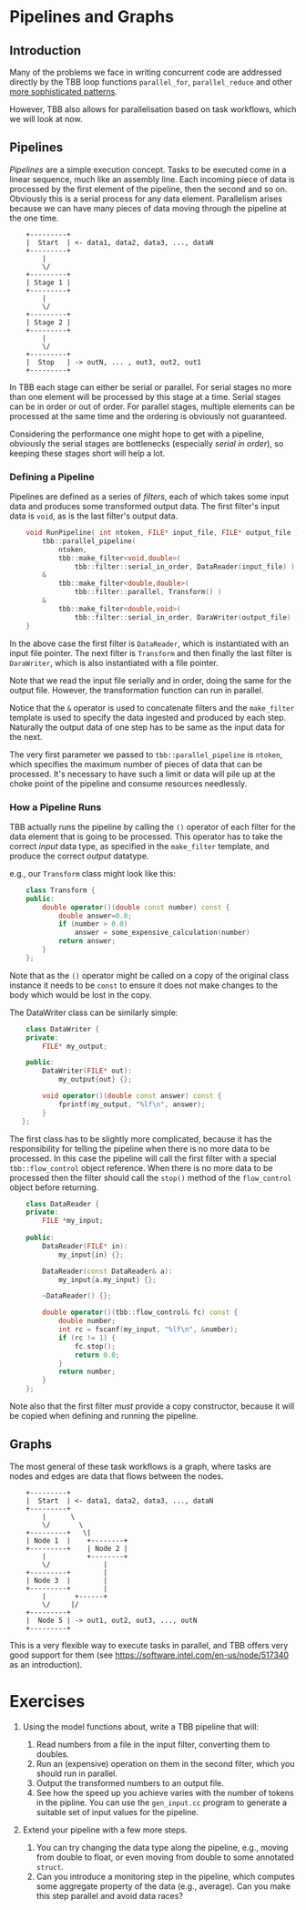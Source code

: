 Pipelines and Graphs
=

Introduction
-

Many of the problems we face in writing concurrent code are addressed
directly by the TBB loop functions `parallel_for`, `parallel_reduce`
and other
[more sophisticated patterns](https://software.intel.com/en-us/node/506140).

However, TBB also allows for parallelisation based on task
workflows, which we will look at now.


Pipelines
-

*Pipelines* are a simple execution concept. Tasks to be
 executed come in a linear sequence, much like an assembly line. Each
 incoming piece of data is processed by the first element of the
 pipeline, then the second and so on. Obviously this is a serial
 process for any data element. Parallelism arises because we can have
 many pieces of data moving through the pipeline at the one time.

```
    +---------+
	|  Start  | <- data1, data2, data3, ..., dataN
	+---------+
	    |
		\/
	+---------+
	| Stage 1 |
	+---------+
	    |
		\/
	+---------+
	| Stage 2 |
	+---------+
	    |
		\/
	+---------+
	|  Stop   | -> outN, ... , out3, out2, out1
	+---------+
```

In TBB each stage can either be serial or parallel. For serial stages
no more than one element will be processed by this stage at a
time. Serial stages can be in order or out of order. For parallel
stages, multiple elements can be processed at the same time and the
ordering is obviously not guaranteed.

Considering the performance one might hope to get with a pipeline,
obviously the serial stages are bottlenecks (especially *serial in
order*), so keeping these stages short will help a lot.

### Defining a Pipeline

Pipelines are defined as a series of *filters*, each of which takes
some input data and produces some transformed output data. The first
filter's input data is `void`, as is the last filter's output data.

```cpp
    void RunPipeline( int ntoken, FILE* input_file, FILE* output_file ) {
        tbb::parallel_pipeline(
            ntoken,
            tbb::make_filter<void,double>(
                tbb::filter::serial_in_order, DataReader(input_file) )
        &
            tbb::make_filter<double,double>(
                tbb::filter::parallel, Transform() )
        &
            tbb::make_filter<double,void>(
                tbb::filter::serial_in_order, DaraWriter(output_file) );
    }
```

In the above case the first filter is `DataReader`, which is
instantiated with an input file pointer. The next filter is
`Transform` and then finally the last filter is `DaraWriter`,
which is also instantiated with a file pointer.

Note that we read the input file serially and in order, doing the same
for the output file. However, the transformation function can run in
parallel.

Notice that the `&` operator is used to concatenate filters and the
`make_filter` template is used to specify the data ingested and
produced by each step. Naturally the output data of one step has to be
same as the input data for the next.

The very first parameter we passed to `tbb::parallel_pipeline` is
`ntoken`, which specifies the maximum number of pieces of data that
can be processed. It's necessary to have such a limit or data will
pile up at the choke point of the pipeline and consume resources
needlessly.


### How a Pipeline Runs

TBB actually runs the pipeline by calling the `()` operator of each
filter for the data element that is going to be processed. This
operator has to take the correct *input* data type, as specified in
the `make_filter` template, and produce the correct *output* datatype.

e.g., our `Transform` class might look like this:

```cpp
    class Transform {
    public:
        double operator()(double const number) const {
            double answer=0.0;
			if (number > 0.0)
				answer = some_expensive_calculation(number)
			return answer;
        }
    };
```

Note that as the `()` operator might be called on a copy of the
original class instance it needs to be `const` to ensure it does not
make changes to the body which would be lost in the copy.

The DataWriter class can be similarly simple:

```cpp
    class DataWriter {
    private:
        FILE* my_output;

    public:
	    DataWriter(FILE* out):
            my_output{out} {};

        void operator()(double const answer) const {
            fprintf(my_output, "%lf\n", answer);
        }
   };
```

The first class has to be slightly more complicated, because it has the
responsibility for telling the pipeline when there is no more data to
be processed. In this case the pipeline will call the first filter
with a special `tbb::flow_control` object reference. When there is no
more data to be processed then the filter should call the `stop()`
method of the `flow_control` object before returning.

```cpp
	class DataReader {
	private:
		FILE *my_input;
 
	public:
		DataReader(FILE* in):
			my_input{in} {};

	    DataReader(const DataReader& a):
			my_input{a.my_input} {};

	    ~DataReader() {};

	    double operator()(tbb::flow_control& fc) const {
            double number;
			int rc = fscanf(my_input, "%lf\n", &number);
			if (rc != 1) {
			    fc.stop();
				return 0.0;
			}
			return number;
		}
	};
```

Note also that the first filter *must* provide a copy constructor,
because it will be copied when defining and running the pipeline.

Graphs
-

The most general of these task workflows is a graph, where tasks are
nodes and edges are data that flows between the nodes.

```
    +---------+
	|  Start  | <- data1, data2, data3, ..., dataN
	+---------+
	    |      \
		\/       \
	+---------+   \|
	| Node 1  |    +--------+
	+---------+    | Node 2 |
	    |          +--------+
		\/             |
	+---------+        |
	| Node 3  |        |
	+---------+        |
	    |       +------+ 
		\/     |/
	+---------+
	|  Node 5 | -> out1, out2, out3, ..., outN
	+---------+
```

This is a very flexible way to execute tasks in parallel, and TBB
offers very good support for them (see
https://software.intel.com/en-us/node/517340 as an introduction).



Exercises
=

1. Using the model functions about, write a TBB pipeline that will:
    1. Read numbers from a file in the input filter, converting them
       to doubles.
	1. Run an (expensive) operation on them in the second filter,
       which you should run in parallel.
	1. Output the transformed numbers to an output file.
	1. See how the speed up you achieve varies with the number of
       tokens in the pipline.
    You can use the `gen_input.cc` program to generate a suitable set of
    input values for the pipeline.

2. Extend your pipeline with a few more steps.
    1. You can try changing the data type along the pipeline, e.g.,
	moving from double to float, or even moving from double to some
	annotated `struct`.
	1. Can you introduce a monitoring step in the pipeline, which
       computes some aggregate property of the data (e.g.,
       average). Can you make this step parallel and avoid data races?
